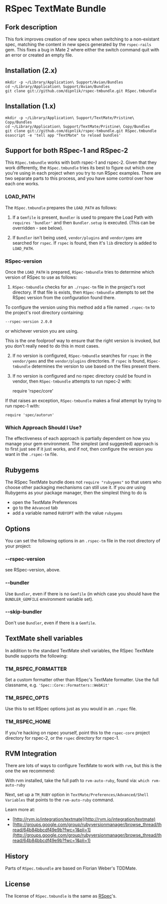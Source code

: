 # RSpec TextMate Bundle

## Fork description

This fork improves creation of new specs when switching to a non-existant
spec, matching the content in new specs generated by the `rspec-rails`
gem.  This fixes a bug in Mate 2 where either the switch command quit
with an error or created an empty file.

## Installation (2.x)

    mkdir -p ~/Library/Application\ Support/Avian/Bundles
    cd ~/Library/Application\ Support/Avian/Bundles
    git clone git://github.com/dipnlik/rspec-tmbundle.git RSpec.tmbundle

## Installation (1.x)

    mkdir -p ~/Library/Application\ Support/TextMate/Pristine\ Copy/Bundles
    cd ~/Library/Application\ Support/TextMate/Pristine\ Copy/Bundles
    git clone git://github.com/dipnlik/rspec-tmbundle.git RSpec.tmbundle
    osascript -e 'tell app "TextMate" to reload bundles'

## Support for both RSpec-1 and RSpec-2

This `RSpec.tmbundle` works with both rspec-1 and rspec-2. Given
that they work differently, the `RSpec.tmbundle` tries its best to
figure out which one you're using in each project when you try to
run RSpec examples. There are two separate parts to this process,
and you have some control over how each one works.

### LOAD_PATH

The `RSpec.tmbundle` prepares the `LOAD_PATH` as follows:

1. If a `Gemfile` is present, `Bundler` is used to prepare the
Load Path with `requires 'bundler'` and then `Bundler.setup` is
executed. (This can be overridden - see below).

2. If `Bundler` isn't being used, `vendor/plugins` and
`vendor/gems` are searched for `rspec`. If `rspec` is found, then
it's `lib` directory is added to `LOAD_PATH`.

### RSpec-version

Once the `LOAD_PATH` is prepared, `RSpec-tmbundle` tries to
determine which version of RSpec to use as follows:

1. `RSpec-tmbundle` checks for an `./rspec-tm` file in the
project's root directory. If that file is exists, then
`RSpec-tmbundle` attempts to set the RSpec version from the
configuration found there.

To configure the version using this method add a file named
`.rspec-tm` to the project's root directory containing:

    --rspec-version 2.0.0

or whichever version you are using. 

This is the one foolproof way to ensure that the right version is
invoked, but you don't really need to do this in most cases.

2. If no version is configured, `RSpec-tmbundle` searches for
`rspec` in the `vendor/gems` and the `vendor/plugins` directories.
If `rspec` is found, `RSpec-tmbundle` determines the version to
use based on the files present there.

3. If no version is configured and no rspec directory could be
found in vendor, then `RSpec-tmbundle` attempts to run rspec-2
with:

    require 'rspec/core'

If that raises an exception, `RSpec-tmbundle` makes a final
attempt by trying to run rspec-1 with:

    require 'spec/autorun'

### Which Approach Should I Use?

The effectiveness of each approach is partially dependent on how
you manage your gem environment. The simplest (and suggested)
approach is to first just see if it just works, and if not, then
configure the version you want in the `.rspec-tm` file.

## Rubygems

The RSpec TextMate bundle does not `require "rubygems"` so that
users who choose other packaging mechanisms can still use it. If
you _are_ using Rubygems as your package manager, then the
simplest thing to do is

* open the TextMate Preferences
* go to the `Advanced` tab
* add a variable named `RUBYOPT` with the value `rubygems`

## Options

You can set the following options in an `.rspec-tm` file in the
root directory of your project:

### --rspec-version

see RSpec-version, above.

### --bundler

Use `Bundler`, even if there is no `Gemfile` (in which case you
should have the `BUNDLER_GEMFILE` environment variable set).

### --skip-bundler

Don't use `Bundler`, even if there is a `Gemfile`.

## TextMate shell variables

In addition to the standard TextMate shell variables, the RSpec
TextMate bundle supports the following:

### TM_RSPEC_FORMATTER

Set a custom formatter other than RSpec's TextMate formatter. Use
the full classname, e.g. `'Spec::Core::Formatters::WebKit'`

### TM_RSPEC_OPTS

Use this to set RSpec options just as you would in an `.rspec`
file.

### TM_RSPEC_HOME

If you're hacking on rspec yourself, point this to the
`rspec-core` project directory for rspec-2, or the `rspec`
directory for rspec-1.

## RVM Integration

There are lots of ways to configure TextMate to work with `rvm`,
but this is the one the we recommend:

With rvm installed, take the full path to `rvm-auto-ruby`, 
found via: `which rvm-auto-ruby`

Next, set up a `TM_RUBY` option in
`TextMate/Preferences/Advanced/Shell Variables` that points to the
`rvm-auto-ruby` command.

Learn more at:

* [http://rvm.io/integration/textmate](http://rvm.io/integration/textmate)
* [http://groups.google.com/group/rubyversionmanager/browse_thread/thread/64b84bbcdf49e9b?fwc=1&pli=1](http://groups.google.com/group/rubyversionmanager/browse_thread/thread/64b84bbcdf49e9b?fwc=1&pli=1)

## History

Parts of `RSpec.tmbundle` are based on Florian Weber's TDDMate.

## License

The license of `RSpec.tmbundle` is the same as
[RSpec](http://github.com/rspec/rspec/blob/master/License.txt)'s.

